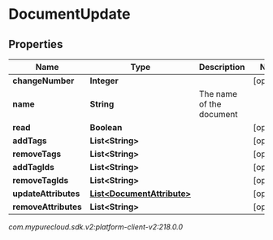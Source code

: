 # DocumentUpdate


## Properties

| Name | Type | Description | Notes |
| ------------ | ------------- | ------------- | ------------- |
| **changeNumber** | **Integer** |  |  [optional] |
| **name** | **String** | The name of the document |  |
| **read** | **Boolean** |  |  [optional] |
| **addTags** | **List&lt;String&gt;** |  |  [optional] |
| **removeTags** | **List&lt;String&gt;** |  |  [optional] |
| **addTagIds** | **List&lt;String&gt;** |  |  [optional] |
| **removeTagIds** | **List&lt;String&gt;** |  |  [optional] |
| **updateAttributes** | [**List&lt;DocumentAttribute&gt;**](DocumentAttribute) |  |  [optional] |
| **removeAttributes** | **List&lt;String&gt;** |  |  [optional] |




_com.mypurecloud.sdk.v2:platform-client-v2:218.0.0_
